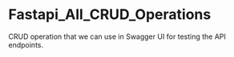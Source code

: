 # Fastapi_All_CRUD_Operations
 CRUD operation that we can use in Swagger UI for testing the API endpoints.
